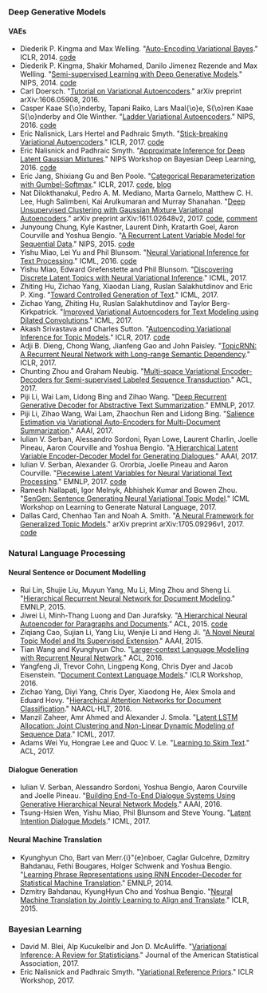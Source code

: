 ### Deep Generative Models
#### VAEs
- Diederik P. Kingma and Max Welling. "[Auto-Encoding Variational Bayes](https://arxiv.org/pdf/1312.6114.pdf)." ICLR, 2014. [code](https://github.com/y0ast/VAE-TensorFlow)
- Diederik P. Kingma, Shakir Mohamed, Danilo Jimenez Rezende and Max Welling. "[Semi-supervised Learning with Deep Generative Models](https://papers.nips.cc/paper/5352-semi-supervised-learning-with-deep-generative-models.pdf)." NIPS, 2014. [code](https://github.com/dpkingma/nips14-ssl)
- Carl Doersch. "[Tutorial on Variational Autoencoders](https://arxiv.org/pdf/1606.05908.pdf)." arXiv preprint arXiv:1606.05908, 2016.
- Casper Kaae S{\o}nderby, Tapani Raiko, Lars Maal{\o}e, S{\o}ren Kaae S{\o}nderby and Ole Winther. "[Ladder Variational Autoencoders](https://papers.nips.cc/paper/6275-ladder-variational-autoencoders.pdf)." NIPS, 2016. [code](https://github.com/casperkaae/LVAE)
- Eric Nalisnick, Lars Hertel and Padhraic Smyth. "[Stick-breaking Variational Autoencoders](https://arxiv.org/pdf/1605.06197.pdf)." ICLR, 2017. [code](https://github.com/enalisnick/stick-breaking_dgms)
- Eric Nalisnick and Padhraic Smyth. "[Approximate Inference for Deep Latent Gaussian Mixtures](http://bayesiandeeplearning.org/papers/BDL_20.pdf)." NIPS Workshop on Bayesian Deep Learning, 2016. [code](https://github.com/enalisnick/mixture_density_VAEs)
- Eric Jang, Shixiang Gu and Ben Poole. "[Categorical Reparameterization with Gumbel-Softmax](https://arxiv.org/pdf/1611.01144.pdf)." ICLR, 2017. [code](https://github.com/ericjang/gumbel-softmax), [blog](http://blog.evjang.com/2016/11/tutorial-categorical-variational.html)
- Nat Dilokthanakul, Pedro A. M. Mediano, Marta Garnelo, Matthew C. H. Lee, Hugh Salimbeni, Kai Arulkumaran and Murray Shanahan. "[Deep Unsupervised Clustering with Gaussian Mixture Variational Autoencoders](https://arxiv.org/pdf/1611.02648.pdf)." arXiv preprint arXiv:1611.02648v2, 2017. [code](https://github.com/Nat-D/GMVAE), [comment](http://ruishu.io/2016/12/25/gmvae/)
- Junyoung Chung, Kyle Kastner, Laurent Dinh, Kratarth Goel, Aaron Courville and Yoshua Bengio. "[A Recurrent Latent Variable Model for Sequential Data](https://papers.nips.cc/paper/5653-a-recurrent-latent-variable-model-for-sequential-data.pdf)." NIPS, 2015. [code](https://github.com/jych/nips2015_vrnn)
- Yishu Miao, Lei Yu and Phil Blunsom. "[Neural Variational Inference for Text Processing](http://proceedings.mlr.press/v48/miao16.pdf)." ICML, 2016. [code](https://github.com/ysmiao/nvdm)
- Yishu Miao, Edward Grefenstette and Phil Blunsom. "[Discovering Discrete Latent Topics with Neural Variational Inference](http://proceedings.mlr.press/v70/miao17a/miao17a.pdf)." ICML, 2017.
- Zhiting Hu, Zichao Yang, Xiaodan Liang, Ruslan Salakhutdinov and Eric P. Xing. "[Toward Controlled Generation of Text](http://proceedings.mlr.press/v70/hu17e/hu17e.pdf)." ICML, 2017.
- Zichao Yang, Zhiting Hu, Ruslan Salakhutdinov and Taylor Berg-Kirkpatrick. "[Improved Variational Autoencoders for Text Modeling using Dilated Convolutions](http://proceedings.mlr.press/v70/yang17d/yang17d.pdf)." ICML, 2017.
- Akash Srivastava and Charles Sutton. "[Autoencoding Variational Inference for Topic Models](https://arxiv.org/pdf/1703.01488.pdf)." ICLR, 2017. [code](https://github.com/akashgit/autoencoding_vi_for_topic_models)
- Adji B. Dieng, Chong Wang, Jianfeng Gao and John Paisley. "[TopicRNN: A Recurrent Neural Network with Long-range Semantic Dependency](https://arxiv.org/pdf/1611.01702.pdf)." ICLR, 2017.
- Chunting Zhou and Graham Neubig. "[Multi-space Variational Encoder-Decoders for Semi-supervised Labeled Sequence Transduction](http://aclweb.org/anthology/P17-1029)." ACL, 2017.
- Piji Li, Wai Lam, Lidong Bing and Zihao Wang. "[Deep Recurrent Generative Decoder for Abstractive Text Summarization](https://arxiv.org/pdf/1708.00625.pdf)." EMNLP, 2017.
- Piji Li, Zihao Wang, Wai Lam, Zhaochun Ren and Lidong Bing. "[Salience Estimation via Variational Auto-Encoders for Multi-Document Summarization](https://aaai.org/ocs/index.php/AAAI/AAAI17/paper/view/14613/14140)." AAAI, 2017.
- Iulian V. Serban, Alessandro Sordoni, Ryan Lowe, Laurent Charlin, Joelle Pineau, Aaron Courville and Yoshua Bengio. "[A Hierarchical Latent Variable Encoder-Decoder Model for Generating Dialogues](https://arxiv.org/pdf/1605.06069.pdf)." AAAI, 2017.
- Iulian V. Serban, Alexander G. Ororbia, Joelle Pineau and Aaron Courville. "[Piecewise Latent Variables for Neural Variational Text Processing](https://arxiv.org/pdf/1612.00377.pdf)." EMNLP, 2017. [code](https://github.com/julianser/hred-latent-piecewise)
- Ramesh Nallapati, Igor Melnyk, Abhishek Kumar and Bowen Zhou. "[SenGen: Sentence Generating Neural Variational Topic Model](https://arxiv.org/pdf/1708.00308.pdf)." ICML Workshop on Learning to Generate Natural Language, 2017.
- Dallas Card, Chenhao Tan and Noah A. Smith. "[A Neural Framework for Generalized Topic Models](https://arxiv.org/pdf/1705.09296v1.pdf)." arXiv preprint arXiv:1705.09296v1, 2017. [code](https://github.com/dallascard/neural_topic_models)

### Natural Language Processing
#### Neural Sentence or Document Modelling
- Rui Lin, Shujie Liu, Muyun Yang, Mu Li, Ming Zhou and Sheng Li. "[Hierarchical Recurrent Neural Network for Document Modeling](http://www.aclweb.org/anthology/D15-1106)." EMNLP, 2015.
- Jiwei Li, Minh-Thang Luong and Dan Jurafsky. "[A Hierarchical Neural Autoencoder for Paragraphs and Documents](http://aclweb.org/anthology/P/P15/P15-1107.pdf)." ACL, 2015. [code](https://github.com/jiweil/Hierarchical-Neural-Autoencoder)
- Ziqiang Cao, Sujian Li, Yang Liu, Wenjie Li and Heng Ji. "[A Novel Neural Topic Model and Its Supervised Extension](https://www.aaai.org/ocs/index.php/AAAI/AAAI15/paper/view/9303/9544)." AAAI, 2015.
- Tian Wang and Kyunghyun Cho. "[Larger-context Language Modelling with Recurrent Neural Network](http://aclweb.org/anthology/P/P16/P16-1125.pdf)." ACL, 2016.
- Yangfeng Ji, Trevor Cohn, Lingpeng Kong, Chris Dyer and Jacob Eisenstein. "[Document Context Language Models](https://arxiv.org/pdf/1511.03962.pdf)." ICLR Workshop, 2016.
- Zichao Yang, Diyi Yang, Chris Dyer, Xiaodong He, Alex Smola and Eduard Hovy. "[Hierarchical Attention Networks for Document Classification](https://www.cs.cmu.edu/~diyiy/docs/naacl16.pdf)." NAACL-HLT, 2016.
- Manzil Zaheer, Amr Ahmed and Alexander J. Smola. "[Latent LSTM Allocation: Joint Clustering and Non-Linear Dynamic Modeling of Sequence Data](http://proceedings.mlr.press/v70/zaheer17a/zaheer17a.pdf)." ICML, 2017.
- Adams Wei Yu, Hongrae Lee and Quoc V. Le. "[Learning to Skim Text](http://aclweb.org/anthology/P17-1172)." ACL, 2017.

#### Dialogue Generation
- Iulian V. Serban, Alessandro Sordoni, Yoshua Bengio, Aaron Courville and Joelle Pineau. "[Building End-To-End Dialogue Systems Using Generative Hierarchical Neural Network Models](https://arxiv.org/pdf/1507.04808.pdf)." AAAI, 2016.
- Tsung-Hsien Wen, Yishu Miao, Phil Blunsom and Steve Young. "[Latent Intention Dialogue Models](http://proceedings.mlr.press/v70/wen17a/wen17a.pdf)." ICML, 2017.

#### Neural Machine Translation
- Kyunghyun Cho, Bart van Merr\.{i}\"{e}nboer, Caglar Gulcehre, Dzmitry Bahdanau, Fethi Bougares, Holger Schwenk and Yoshua Bengio. "[Learning Phrase Representations using RNN Encoder–Decoder for Statistical Machine Translation](http://www.aclweb.org/anthology/D14-1179)." EMNLP, 2014.
- Dzmitry Bahdanau, KyungHyun Cho and Yoshua Bengio. "[Neural Machine Translation by Jointly Learning to Align and Translate](https://arxiv.org/pdf/1409.0473.pdf)." ICLR, 2015.

### Bayesian Learning
- David M. Blei, Alp Kucukelbir and Jon D. McAuliffe. "[Variational Inference: A Review for Statisticians](http://www.tandfonline.com/doi/pdf/10.1080/01621459.2017.1285773?needAccess=true)." Journal of the American Statistical Association, 2017.
- Eric Nalisnick and Padhraic Smyth. "[Variational Reference Priors](https://openreview.net/pdf?id=rJnjwsYde)." ICLR Workshop, 2017.

